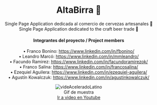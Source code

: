   

<div align="center">
  
# AltaBirra 🍻
Single Page Application dedicada al comercio de cervezas artesanales 🍺<br>
Single Page Application dedicated to the craft beer trade 🍺

#### Integrantes del proyecto / Project members<br>
• Franco Bonino: https://www.linkedin.com/in/fbonino/ <br>
• Leandro Marcó: https://www.linkedin.com/in/mmleandro/<br>
• Facundo Ramirez: https://www.linkedin.com/in/facundoramirezok/<br>
• Franco Salina: https://www.linkedin.com/in/francosalina/<br>
• Ezequiel Aguilera: https://www.linkedin.com/in/ezequiel-aguilera/<br>
• Agustín Kowalczuk: https://www.linkedin.com/in/agustinkowalczuk/<br>



  
![videAceleradoLatino](https://user-images.githubusercontent.com/75750236/131105579-ae408d09-bfaa-4b32-843c-2bfcff079b48.gif)  
    Gif de muestra
<br>
  <a href="https://www.youtube.com/watch?v=_pI3rPdwZp0">Ir a video en Youtube</a>
</div>



